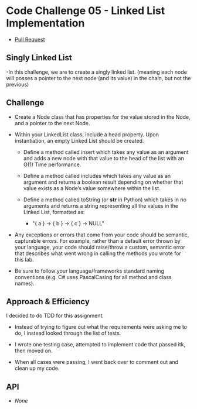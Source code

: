# Code Challenge 05 - Linked List Implementation

- [Pull Request](https://github.com/micgreene/data-structures-and-algorithms/pull/20)

## Singly Linked List

-In this challenge, we are to create a singly linked list. (meaning each node will posses a pointer to the next node (and its value) in the chain, but not the previous)

## Challenge

- Create a Node class that has properties for the value stored in the Node, and a pointer to the next Node.

- Within your LinkedList class, include a head property. Upon instantiation, an empty Linked List should be created.
  - Define a method called insert which takes any value as an argument and adds a new node with that value to the head of the list with an O(1) Time performance.

  - Define a method called includes which takes any value as an argument and returns a boolean result depending on whether that value exists as a Node’s value somewhere within the list.

  - Define a method called toString (or __str__ in Python) which takes in no arguments and returns a string representing all the values in the Linked List, formatted as:
    - "{ a } -> { b } -> { c } -> NULL"

- Any exceptions or errors that come from your code should be semantic, capturable errors. For example, rather than a default error thrown by your language, your code should raise/throw a custom, semantic error that describes what went wrong in calling the methods you wrote for this lab.

- Be sure to follow your language/frameworks standard naming conventions (e.g. C# uses PascalCasing for all method and class names).

## Approach & Efficiency

I decided to do TDD for this assignment.

- Instead of trying to figure out what the requirements were asking me to do, I instead looked through the list of tests.
  
- I wrote one testing case, attempted to implement code that passed itk, then moved on.

- When all cases were passing, I went back over to comment out and clean up my code.

## API

- *None*
